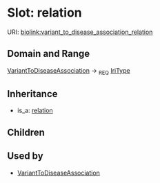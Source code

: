 # Slot: relation




URI: [biolink:variant_to_disease_association_relation](https://w3id.org/biolink/vocab/variant_to_disease_association_relation)
## Domain and Range

[VariantToDiseaseAssociation](VariantToDiseaseAssociation.md) ->  <sub>REQ</sub> [IriType](IriType.md)
## Inheritance

 *  is_a: [relation](relation.md)
## Children

## Used by

 * [VariantToDiseaseAssociation](VariantToDiseaseAssociation.md)
